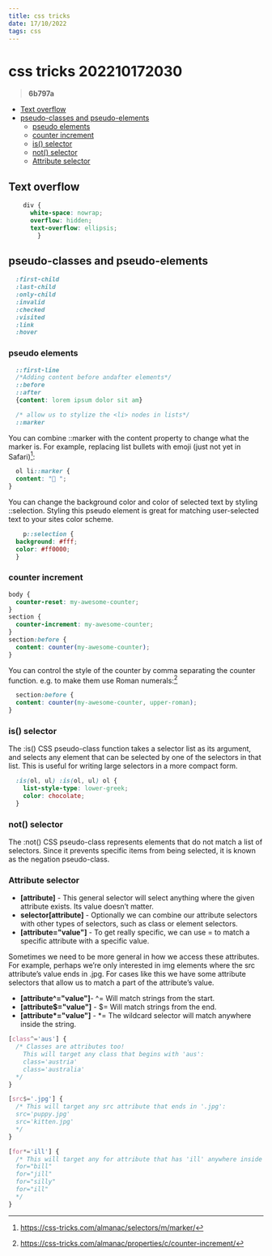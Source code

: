 ```yaml
---
title: css tricks
date: 17/10/2022
tags: css
---
```


# **css tricks** 202210172030 <!-- omit in toc -->
> **6b797a**

- [Text overflow](#text-overflow)
- [pseudo-classes and pseudo-elements](#pseudo-classes-and-pseudo-elements)
  - [pseudo elements](#pseudo-elements)
  - [counter increment](#counter-increment)
  - [is() selector](#is-selector)
  - [not() selector](#not-selector)
  - [Attribute selector](#attribute-selector)
  

## Text overflow
```CSS
    div {
      white-space: nowrap;
      overflow: hidden;
      text-overflow: ellipsis;
        }
```

## pseudo-classes and pseudo-elements
```css
  :first-child
  :last-child
  :only-child
  :invalid
  :checked
  :visited
  :link
  :hover
```
### pseudo elements
```css
  ::first-line
  /*Adding content before andafter elements*/
  ::before
  ::after
  {content: lorem ipsum dolor sit am}

  /* allow us to stylize the <li> nodes in lists*/
  ::marker
```

You can combine ::marker with the content property to change what the marker is. For example, replacing list bullets with emoji (just not yet in Safari)[^1]:
```css
  ol li::marker {
  content: "🧡 ";
}
```

You can change the background color and color of selected text by styling ::selection. Styling this pseudo element is great for matching user-selected text to your sites color scheme.
```css
    p::selection {
  background: #fff;
  color: #ff0000;
  }
```

### counter increment 

```css
body {
  counter-reset: my-awesome-counter;
}
section {
  counter-increment: my-awesome-counter;
}
section:before {
  content: counter(my-awesome-counter);
}
```
You can control the style of the counter by comma separating the counter function. e.g. to make them use Roman numerals:[^2]
```css
  section:before {
  content: counter(my-awesome-counter, upper-roman);
}
```

### is() selector
The :is() CSS pseudo-class function takes a selector list as its argument, and selects any element that can be selected by one of the selectors in that list. This is useful for writing large selectors in a more compact form.
```css
  :is(ol, ul) :is(ol, ul) ol {
    list-style-type: lower-greek;
    color: chocolate;
  }
```

### not() selector
The :not() CSS pseudo-class represents elements that do not match a list of selectors. Since it prevents specific items from being selected, it is known as the negation pseudo-class.

### Attribute selector

- **[attribute]** - This general selector will select anything where the given attribute exists. Its value doesn’t matter.
- **selector[attribute]** - Optionally we can combine our attribute selectors with other types of selectors, such as class or element selectors.
- **[attribute="value"]** - To get really specific, we can use = to match a specific attribute with a specific value.

Sometimes we need to be more general in how we access these attributes. For example, perhaps we’re only interested in img elements where the src attribute’s value ends in .jpg. For cases like this we have some attribute selectors that allow us to match a part of the attribute’s value.

- **[attribute^="value"]**- ^= Will match strings from the start.
- **[attribute\$="value"]** - $= Will match strings from the end.
- **[attribute\*="value"]** - *= The wildcard selector will match anywhere inside the string.

```css
[class^='aus'] {
  /* Classes are attributes too!
    This will target any class that begins with 'aus':
    class='austria'
    class='australia'
  */
}

[src$='.jpg'] {
  /* This will target any src attribute that ends in '.jpg':
  src='puppy.jpg'
  src='kitten.jpg'
  */
}

[for*='ill'] {
  /* This will target any for attribute that has 'ill' anywhere inside it:
  for="bill"
  for="jill"
  for="silly"
  for="ill"
  */
} 
```

[^1]: <https://css-tricks.com/almanac/selectors/m/marker/>
[^2]: <https://css-tricks.com/almanac/properties/c/counter-increment/>